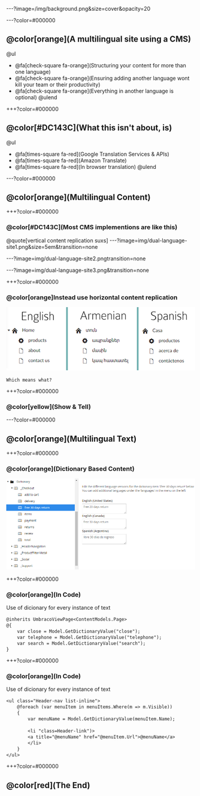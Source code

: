 ---?image=/img/background.png&size=cover&opacity=20

---?color=#000000
## @color[orange](A multilingual site using a CMS)

@ul
 - @fa[check-square fa-orange](Structuring your content for more than one language)
 - @fa[check-square fa-orange](Ensuring adding another language wont kill your team or their productivity)
 - @fa[check-square fa-orange](Everything in another language is optional)
@ulend

+++?color=#000000
## @color[#DC143C](What this isn't about, is)

@ul
 - @fa[times-square fa-red](Google Translation Services & APIs)
 - @fa[times-square fa-red](Amazon Translate)
 - @fa[times-square fa-red](In browser translation)
@ulend

---?color=#000000
## @color[orange](Multilingual Content)

+++?color=#000000
### @color[#DC143C](Most CMS implementions are like this)
@quote[vertical content replication suxs]
---?image=img/dual-language-site1.png&size=5em&transition=none

---?image=img/dual-language-site2.pngtransition=none

---?image=img/dual-language-site3.png&transition=none

+++?color=#000000
### @color[orange]Instead use horizontal content replication

![Logo](img/dual-language-site.png)

    Which means what?

+++?color=#000000
### @color[yellow](Show & Tell)

---?color=#000000
## @color[orange](Multilingual Text)

+++?color=#000000
### @color[orange](Dictionary Based Content)

![Logo](img/language.png)


+++?color=#000000
### @color[orange](In Code)

Use of dicionary for every instance of text
```
@inherits UmbracoViewPage<ContentModels.Page>
@{
    var close = Model.GetDictionaryValue("close");
    var telephone = Model.GetDictionaryValue("telephone");
    var search = Model.GetDictionaryValue("search");
}
```

+++?color=#000000
### @color[orange](In Code)

Use of dicionary for every instance of text
```
<ul class="Header-nav list-inline">
    @foreach (var menuItem in menuItems.Where(m => m.Visible))
    {
        var menuName = Model.GetDictionaryValue(menuItem.Name);

        <li "class=Header-link")>
        <a title="@menuName" href="@menuItem.Url">@menuName</a>
        </li>
    }
</ul>
```

+++?color=#000000
## @color[red](The End)
